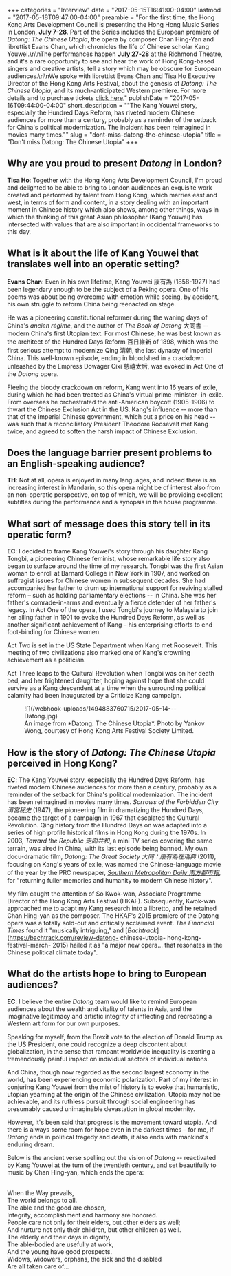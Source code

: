 +++
categories = "Interview"
date = "2017-05-15T16:41:00-04:00"
lastmod = "2017-05-18T09:47:00-04:00"
preamble = "For the first time, the Hong Kong Arts Development Council is presenting the Hong Hong Music Series in London, **July 7-28**. Part of the Series includes the European premiere of *Datong: The Chinese Utopia*, the opera by composer Chan Hing-Yan and librettist Evans Chan, which chronicles the life of Chinese scholar Kang Youwei.\n\nThe performances happen **July 27-28** at the Richmond Theatre, and it's a rare opportunity to see and hear the work of Hong Kong-based singers and creative artists, tell a story which may be obscure for European audiences.\n\nWe spoke with librettist Evans Chan and Tisa Ho Executive Director of the Hong Kong Arts Festival, about the genesis of *Datong: The Chinese Utopia*, and its much-anticipated Western premiere. For more details and to purchase tickets [click here.](http://hongkongmusicseries.hk/datong-the-chinese-utopia.html)"
publishDate = "2017-05-16T09:44:00-04:00"
short_description = "\"The Kang Youwei story, especially the Hundred Days Reform, has riveted modern Chinese audiences for more than a century, probably as a reminder of the setback for China's political modernization. The incident has been reimagined in movies many times.\""
slug = "dont-miss-datong-the-chinese-utopia"
title = "Don&#039;t miss Datong: The Chinese Utopia"
+++

## Why are you proud to present *Datong* in London?

**Tisa Ho**: Together with the Hong Kong Arts Development Council, I'm proud and delighted to be able to bring to London audiences an exquisite work created and performed by talent from Hong Kong, which marries east and west, in terms of form and content, in a story dealing with an important moment in Chinese history which also shows, among other things, ways in which the thinking of this great Asian philosopher (Kang Youwei) has intersected with values that are also important in occidental frameworks to this day.

## What is it about the life of Kang Youwei that translates well into an operatic setting?

**Evans Chan**: Even in his own lifetime, Kang Youwei 康有為 (1858-1927) had been legendary enough to be the subject of a Peking opera. One of his poems was about being overcome with emotion while seeing, by accident, his own struggle to reform China being reenacted on stage. 

He was a pioneering constitutional reformer during the waning days of China's *ancien régime*, and the author of *The Book of Datong* 大同書 -- modern China's first Utopian text. For most Chinese, he was best known as the architect of the Hundred Days Reform 百日維新 of 1898, which was the first serious attempt to modernize Qing 清朝, the last dynasty of imperial China. This well-known episode, ending in bloodshed in a crackdown unleashed by the Empress Dowager Cixi 慈禧太后, was evoked in Act One of the *Datong* opera. 

Fleeing the bloody crackdown on reform, Kang went into 16 years of exile, during which he had been treated as China's virtual prime-minister- in-exile. From overseas he orchestrated the anti-American boycott (1905-1906) to thwart the Chinese Exclusion Act in the US. Kang's influence -- more than that of the imperial Chinese government, which put a price on his head -- was such that a reconciliatory President Theodore Roosevelt met Kang twice, and agreed to soften the harsh impact of Chinese Exclusion.

## Does the language barrier present problems to an English-speaking audience?

**TH**: Not at all, opera is enjoyed in many languages, and indeed there is an increasing interest in Mandarin, so this opera might be of interest also from an non-operatic perspective, on top of which, we will be providing excellent subtitles during the performance and a synopsis in the house programme.

## What sort of message does this story tell in its operatic form?

**EC**: I decided to frame Kang Youwei's story through his daughter Kang Tongbi, a pioneering Chinese feminist, whose remarkable life story also began to surface around the time of my research. Tongbi was the first Asian woman to enroll at Barnard College in New York in 1907, and worked on suffragist issues for Chinese women in subsequent decades. She had accompanied her father to drum up international support for reviving stalled reform – such as holding parliamentary elections -- in China. She was her father's comrade-in-arms and eventually a fierce defender of her father's legacy. In Act One of the opera, I used Tongbi's journey to Malaysia to join her ailing father in 1901 to evoke the Hundred Days Reform, as well as another significant achievement of Kang – his enterprising efforts to end foot-binding for Chinese women.

Act Two is set in the US State Department when Kang met Roosevelt. This meeting of two civilizations also marked one of Kang's crowning achievement as a politician.

Act Three leaps to the Cultural Revolution when Tongbi was on her death bed, and her frightened daughter, hoping against hope that she could survive as a Kang descendent at a time when the surrounding political calamity had been inaugurated by a Criticize Kang campaign.

<figure data-type="image">
![](/webhook-uploads/1494883760715/2017-05-14---Datong.jpg)
<figcaption>An image from *Datong: The Chinese Utopia*. Photo by Yankov Wong, courtesy of Hong Kong Arts Festival Society Limited.</figcaption>
</figure>

## How is the story of *Datong: The Chinese Utopia* perceived in Hong Kong?

**EC**: The Kang Youwei story, especially the Hundred Days Reform, has riveted modern Chinese audiences for more than a century, probably as a reminder of the setback for China's political modernization. The incident has been reimagined in movies many times. *Sorrows of the Forbidden City 清宮秘史* (1947), the pioneering film in dramatizing the Hundred Days, became the target of a campaign in 1967 that escalated the Cultural Revolution. Qing history from the Hundred Days on was adapted into a series of high profile historical films in Hong Kong during the 1970s. In 2003, *Toward the Republic 走向共和*, a mini TV series covering the same terrain, was aired in China, with its last episode being banned. My own docu-dramatic film, *Datong: The Great Society 大同：康有為在瑞典* (2011), focusing on Kang's years of exile, was named the Chinese-language movie of the year by the PRC newspaper, [*Southern Metropolitan Daily 南方都市報*](http://filmint.nu/?p=3847), for "returning fuller memories and humanity to modern Chinese history". 

My film caught the attention of So Kwok-wan, Associate Programme Director of the Hong Kong Arts Festival (HKAF). Subsequently, Kwok-wan approached me to adapt my Kang research into a libretto, and he retained Chan Hing-yan as the composer. The HKAF's 2015 premiere of the Datong opera was a totally sold-out and critically acclaimed event. *The Financial Times* found it "musically intriguing," and [*Bachtrack*](https://bachtrack.com/review-datong- chinese-utopia- hong-kong- festival-march- 2015) hailed it as "a major new opera… that resonates in the Chinese political climate today".

## What do the artists hope to bring to European audiences?

**EC**: I believe the entire *Datong* team would like to remind European audiences about the wealth and vitality of talents in Asia, and the imaginative legitimacy and artistic integrity of inflecting and recreating a Western art form for our own purposes.

Speaking for myself, from the Brexit vote to the election of Donald Trump as the US President, one could recognize a deep discontent about globalization, in the sense that rampant worldwide inequality is exerting a tremendously painful impact on individual sectors of individual nations.

And China, though now regarded as the second largest economy in the world, has been experiencing economic polarization. Part of my interest in conjuring Kang Youwei from the mist of history is to evoke that humanistic, utopian yearning at the origin of the Chinese civilization. Utopia may not be achievable, and its ruthless pursuit through social engineering has presumably caused unimaginable devastation in global modernity.

However, it's been said that progress is the movement toward utopia. And there is always some room for hope even in the darkest times – for me, if *Datong* ends in political tragedy and death, it also ends with mankind's enduring dream.

Below is the ancient verse spelling out the vision of *Datong* -- reactivated by Kang Youwei at the turn of the twentieth century, and set beautifully to music by Chan Hing-yan, which ends the opera:

<br> When the Way prevails,
<br> The world belongs to all.
<br>The able and the good are chosen,
<br>Integrity, accomplishment and harmony are honored.
<br>People care not only for their elders, but other elders as well;
<br>And nurture not only their children, but other children as well.
<br>The elderly end their days in dignity,
<br>The able-bodied are usefully at work,
<br>And the young have good prospects.
<br>Widows, widowers, orphans, the sick and the disabled
<br>Are all taken care of…
